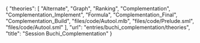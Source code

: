 {
    "theories": [
        "Alternate",
        "Graph",
        "Ranking",
        "Complementation",
        "Complementation_Implement",
        "Formula",
        "Complementation_Final",
        "Complementation_Build",
        "files/code/Autool.mlb",
        "files/code/Prelude.sml",
        "files/code/Autool.sml"
    ],
    "url": "entries/buchi_complementation/theories",
    "title": "Session Buchi_Complementation"
}